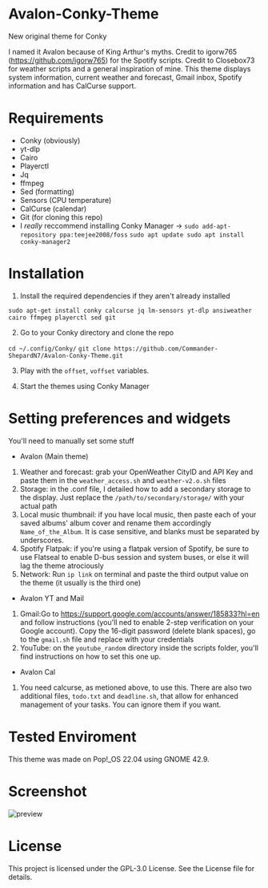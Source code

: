 # Avalon-Conky-Theme
New original theme for Conky

I named it Avalon because of King Arthur's myths. Credit to igorw765 (https://github.com/igorw765) for the Spotify scripts. Credit to Closebox73 for weather scripts and a general inspiration of mine. This theme displays system information, current weather and forecast, Gmail inbox, Spotify information and has CalCurse support.

# Requirements
- Conky (obviously)
- yt-dlp
- Cairo
- Playerctl
- Jq
- ffmpeg
- Sed (formatting)
- Sensors (CPU temperature)
- CalCurse (calendar)
- Git (for cloning this repo)
- I *really* reccommend installing Conky Manager → ```sudo add-apt-repository ppa:teejee2008/foss``` ```sudo apt update sudo apt install conky-manager2```

# Installation
1. Install the required dependencies if they aren't already installed

```sudo apt-get install conky calcurse jq lm-sensors yt-dlp ansiweather cairo ffmpeg playerctl sed git```

2. Go to your Conky directory and clone the repo

```cd ~/.config/Conky/```
```git clone https://github.com/Commander-ShepardN7/Avalon-Conky-Theme.git```

3. Play with the ```offset```, ```voffset``` variables.

4. Start the themes using Conky Manager

# Setting preferences and widgets

You'll need to manually set some stuff

- Avalon (Main theme)
1. Weather and forecast: grab your OpenWeather CityID and API Key and paste them in the ```weather_access.sh``` and ```weather-v2.o.sh``` files
2. Storage: in the .conf file, I detailed how to add a secondary storage to the display. Just replace the ```/path/to/secondary/storage/``` with your actual path
3. Local music thumbnail: if you have local music, then paste each of your saved albums' album cover and rename them accordingly ```Name_of_the_Album```. It is case sensitive, and blanks must be separated by underscores.
4. Spotify Flatpak: if you're using a flatpak version of Spotify, be sure to use Flatseal to enable D-bus session and system buses, or else it will lag the theme atrociously
5. Network: Run ```ip link``` on terminal and paste the third output value on the theme (it usually is the third one)

- Avalon YT and Mail
1. Gmail:Go to https://support.google.com/accounts/answer/185833?hl=en and follow instructions (you'll ned to enable 2-step verification on your Google account). Copy the 16-digit password (delete blank spaces), go to the ```gmail.sh``` file and replace with your credentials
2. YouTube: on the ```youtube_random``` directory inside the scripts folder, you'll find instructions on how to set this one up. 

- Avalon Cal
1. You need calcurse, as metioned above, to use this. There are also two additional files, ```todo.txt``` and ```deadline.sh```, that allow for enhanced management of your tasks. You can ignore them if you want.

# Tested Enviroment
This theme was made on Pop!_OS 22.04 using GNOME 42.9. 

# Screenshot
![preview](https://github.com/user-attachments/assets/9dad9ed3-00ec-4792-8bf1-d8b2ce94a661)



# License 
This project is licensed under the GPL-3.0 License. See the License file for details.


